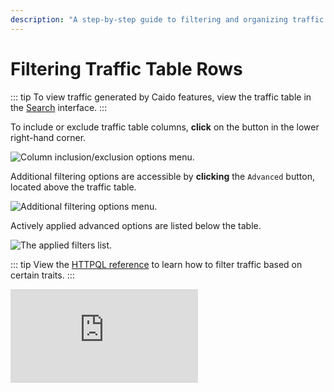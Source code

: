 ```yaml
---
description: "A step-by-step guide to filtering and organizing traffic table rows in Caido's HTTP History interface using column options and advanced filtering."
---
```


# Filtering Traffic Table Rows

::: tip
To view traffic generated by Caido features, view the traffic table in the [Search](/guides/search_filtering.md) interface.
:::

To include or exclude traffic table columns, **click** on the <code><Icon icon="fas fa-gear" /></code> button in the lower right-hand corner.

<img alt="Column inclusion/exclusion options menu." src="/_images/http_history_table.png" center>

Additional filtering options are accessible by **clicking** the `Advanced` button, located above the traffic table.

<img alt="Additional filtering options menu." src="/_images/http_history_advanced_options.png" center>

Actively applied advanced options are listed below the table.

<img alt="The applied filters list." src="/_images/http_history_applied.png" center>

::: tip
View the [HTTPQL reference](/reference/httpql.md) to learn how to filter traffic based on certain traits.
:::

<div class="video small">
  <iframe src="https://www.youtube.com/embed/MZGr_u22UiA?si=IHDYqnGQ687BE8Qd" title="YouTube video player." frameborder="0"></iframe>
</div>
